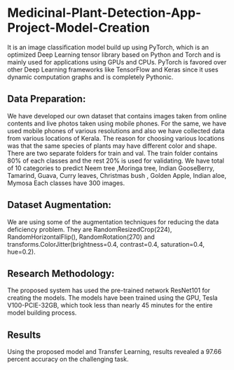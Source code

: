 # Medicinal-Plant-Detection-App-Project-Model-Creation
It is an image classification model build up using PyTorch, which is an optimized Deep Learning tensor library based on Python and Torch and is mainly used for applications using GPUs and CPUs.
PyTorch is favored over other Deep Learning frameworks like TensorFlow and Keras since it uses dynamic computation graphs and is completely Pythonic.

## Data Preparation:
We have developed our own dataset that contains images taken from online contents and live photos taken using mobile phones.
For the same, we have used mobile phones of various resolutions and also we have collected data from various locations of Kerala.
The reason for choosing various locations was that the same species of plants may have different color and shape.
There are two separate folders for train and val. The train folder contains 80% of each classes and the rest 20% is used for validating.
We have total of 10 categories to predict Neem tree ,Moringa tree, Indian GooseBerry, Tamarind, Guava, Curry leaves, Christmas bush , Golden Apple, Indian aloe, Mymosa
Each classes have 300 images.

## Dataset Augmentation:
We are using some of the augmentation techniques for reducing the data deficiency problem. They are RandomResizedCrop(224), RandomHorizontalFlip(), RandomRotation(270) and
transforms.ColorJitter(brightness=0.4, contrast=0.4, saturation=0.4, hue=0.2).

## Research Methodology:
The proposed system has used the pre-trained network ResNet101 for creating the models.
The models have been trained using the GPU, Tesla V100-PCIE-32GB, which took less than nearly 45 minutes for the entire model building process.

## Results
Using the proposed model and Transfer Learning, results revealed a 97.66 percent accuracy on the challenging task.

